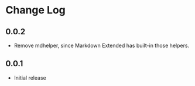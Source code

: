 # Change Log

## 0.0.2

- Remove mdhelper, since Markdown Extended has built-in those helpers.

## 0.0.1

- Initial release
